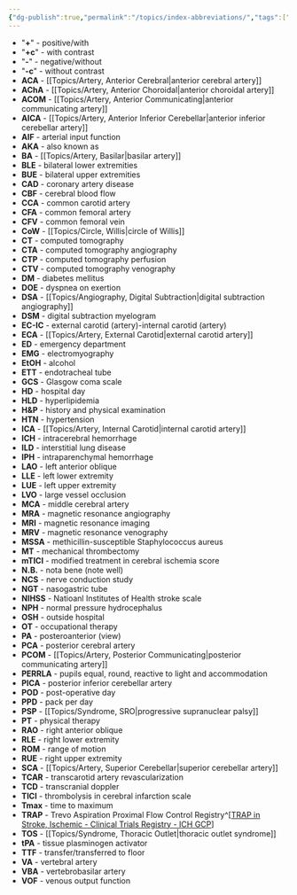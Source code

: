 ```yaml
---
{"dg-publish":true,"permalink":"/topics/index-abbreviations/","tags":["index"],"created":"2023-05-12T20:05:52.000-07:00","updated":"2024-02-23T21:13:27.464-08:00"}
---
```



- "**+**" - positive/with
- "**+c**" - with contrast
- "**-**" - negative/without
- "**-c**" - without contrast
- **ACA** - [[Topics/Artery, Anterior Cerebral\|anterior cerebral artery]]
- **AChA** - [[Topics/Artery, Anterior Choroidal\|anterior choroidal artery]]
- **ACOM** - [[Topics/Artery, Anterior Communicating\|anterior communicating artery]]
- **AICA** - [[Topics/Artery, Anterior Inferior Cerebellar\|anterior inferior cerebellar artery]]
- **AIF** - arterial input function
- **AKA** - also known as
- **BA** - [[Topics/Artery, Basilar\|basilar artery]]
- **BLE** - bilateral lower extremities
- **BUE** - bilateral upper extremities
- **CAD** - coronary artery disease
- **CBF** - cerebral blood flow
- **CCA** - common carotid artery
- **CFA** - common femoral artery
- **CFV** - common femoral vein
- **CoW** - [[Topics/Circle, Willis\|circle of Willis]]
- **CT** - computed tomography
- **CTA** - computed tomography angiography
- **CTP** - computed tomography perfusion
- **CTV** - computed tomography venography
- **DM** - diabetes mellitus
- **DOE** - dyspnea on exertion
- **DSA** - [[Topics/Angiography, Digital Subtraction\|digital subtraction angiography]]
- **DSM** - digital subtraction myelogram
- **EC-IC** - external carotid (artery)-internal carotid (artery)
- **ECA** - [[Topics/Artery, External Carotid\|external carotid artery]]
- **ED** - emergency department
- **EMG** - electromyography
- **EtOH** - alcohol
- **ETT** - endotracheal tube
- **GCS** - Glasgow coma scale
- **HD** - hospital day
- **HLD** - hyperlipidemia
- **H&P** - history and physical examination
- **HTN** - hypertension
- **ICA** - [[Topics/Artery, Internal Carotid\|internal carotid artery]]
- **ICH** - intracerebral hemorrhage
- **ILD** - interstitial lung disease
- **IPH** - intraparenchymal hemorrhage
- **LAO** - left anterior oblique
- **LLE** - left lower extremity
- **LUE** - left upper extremity
- **LVO** - large vessel occlusion
- **MCA** - middle cerebral artery
- **MRA** - magnetic resonance angiography
- **MRI** - magnetic resonance imaging
- **MRV** - magnetic resonance venography
- **MSSA** - methicillin-susceptible Staphylococcus aureus
- **MT** - mechanical thrombectomy
- **mTICI** - modified treatment in cerebral ischemia score
- **N.B.** - nota bene (note well)
- **NCS** - nerve conduction study
- **NGT** - nasogastric tube
- **NIHSS** - Natioanl Institutes of Health stroke scale
- **NPH** - normal pressure hydrocephalus
- **OSH** - outside hospital
- **OT** - occupational therapy
- **PA** - posteroanterior (view)
- **PCA** - posterior cerebral artery
- **PCOM** - [[Topics/Artery, Posterior Communicating\|posterior communicating artery]]
- **PERRLA** - pupils equal, round, reactive to light and accommodation
- **PICA** - posterior inferior cerebellar artery
- **POD** - post-operative day
- **PPD** - pack per day
- **PSP** - [[Topics/Syndrome, SRO\|progressive supranuclear palsy]]
- **PT** - physical therapy
- **RAO** - right anterior oblique
- **RLE** - right lower extremity
- **ROM** - range of motion
- **RUE** - right upper extremity
- **SCA** - [[Topics/Artery, Superior Cerebellar\|superior cerebellar artery]]
- **TCAR** - transcarotid artery revascularization
- **TCD** - transcranial doppler
- **TICI** - thrombolysis in cerebral infarction scale
- **Tmax** - time to maximum
- **TRAP** - Trevo Aspiration Proximal Flow Control Registry^[[TRAP in Stroke, Ischemic - Clinical Trials Registry - ICH GCP](https://ichgcp.net/clinical-trials-registry/NCT03199404)]
- **TOS** - [[Topics/Syndrome, Thoracic Outlet\|thoracic outlet syndrome]]
- **tPA** - tissue plasminogen activator
- **TTF** - transfer/transferred to floor
- **VA** - vertebral artery
- **VBA** - vertebrobasilar artery
- **VOF** - venous output function
